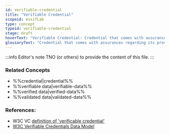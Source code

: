 ```yaml
---
id: verifiable-credential
title: "Verifiable Credential"
scopeid: essifLab
type: concept
typeid: verifiable-credential
stage: draft
hoverText: "Verifiable Credential: Credential that comes with assurances regarding its provenance (the Party that issued it) and its integrity (the property that the Credential data has not been tampered with in transit, i.e. is the same as when issued)."
glossaryText: "Credential that comes with assurances regarding its provenance (the %Party% that issued it) and its integrity (the property that the %Credential% data has not been tampered with in transit, i.e. is the same as when issued)."
---
```


:::info Editor's note
TNO (or others) to provide the content of this file.
:::

### Related Concepts
- %%credential|credential%%
- %%verifiable data|verifiable-data%%
- %%verified data|verified-data%%
- %%validated data|validated-data%%

### References:
- W3C VC [definition of 'verificable credential'](https://www.w3.org/TR/vc-data-model/#dfn-credential)
- [W3C Verifiable Credentials Data Model](https://www.w3.org/TR/vc-data-model/)

